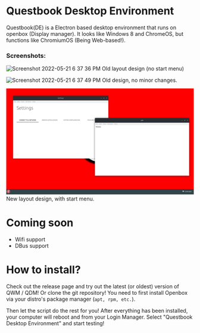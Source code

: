 # Questbook Desktop Environment

Questbook(DE) is a Electron based desktop environment that runs on openbox (Display manager). It looks like Windows 8 and ChromeOS, but functions like ChromiumOS (Being Web-based!).

### Screenshots:

![Screenshot 2022-05-21 6 37 36 PM](https://user-images.githubusercontent.com/61961329/169674051-b4747b17-d11c-45a4-9c85-9582a5199b9c.png) Old layout design (no start menu)

![Screenshot 2022-05-21 6 37 49 PM](https://user-images.githubusercontent.com/61961329/169674050-601086d1-2225-4c00-86d0-cd2ba33c0360.png) Old design, no minor changes.

![205521099-a740ea9f-5473-4cf7-a7d1-d38be5151294](assets/205521099-a740ea9f-5473-4cf7-a7d1-d38be5151294.png)New layout design, with start menu.


# Coming soon
* Wifi support
* DBus support

# How to install?
Check out the release page and try out the latest (or oldest) version of QWM / QDM!
Or clone the git repository!
You need to first install Openbox via your distro's package manager (```apt, rpm, etc.```). 

Then let the script do the rest for you!
After everything has been installed, your computer will reboot and from your Login Manager. Select "Questbook Desktop Environment" and start testing!